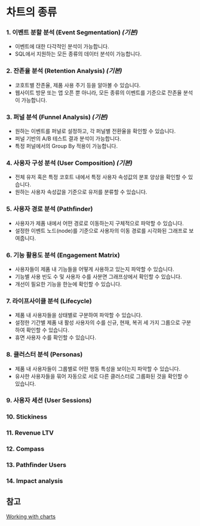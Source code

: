 # 차트의 종류

### 1. 이벤트 분할 분석 (Event Segmentation) _(기본)_

- 이벤트에 대한 다각적인 분석이 가능합니다.
- SQL에서 지원하는 모든 종류의 데이터 분석이 가능합니다.

### 2. 잔존율 분석 (Retention Analysis) _(기본)_

- 코호트별 잔존율, 제품 사용 주기 등을 알아볼 수 있습니다.
- 웹사이트 방문 또는 앱 오픈 뿐 아니라, 모든 종류의 이벤트를 기준으로 잔존율 분석이 가능합니다.

### 3. 퍼널 분석 (Funnel Analysis) _(기본)_

- 원하는 이벤트를 퍼널로 설정하고, 각 퍼널별 전환율을 확인할 수 있습니다.
- 퍼널 기반의 A/B 테스트 결과 분석이 가능합니다.
- 특정 퍼널에서의 Group By 적용이 가능합니다.

### 4. 사용자 구성 분석 (User Composition) _(기본)_

- 전체 유저 혹은 특정 코호트 내에서 특정 사용자 속성값의 분포 양상을 확인할 수 있습니다.
- 원하는 사용자 속성값을 기준으로 유저를 분류할 수 있습니다.

### 5. 사용자 경로 분석 (Pathfinder)

- 사용자가 제품 내에서 어떤 경로로 이동하는지 구체적으로 파악할 수 있습니다.
- 설정한 이벤트 노드(node)를 기준으로 사용자의 이동 경로를 시각화된 그래프로 보여줍니다.

### 6. 기능 활용도 분석 (Engagement Matrix)

- 사용자들이 제품 내 기능들을 어떻게 사용하고 있는지 파악할 수 있습니다.
- 기능별 사용 빈도 수 및 사용자 수를 사분면 그래프상에서 확인할 수 있습니다.
- 개선이 필요한 기능을 한눈에 확인할 수 있습니다.

### 7. 라이프사이클 분석 (Lifecycle)

- 제품 내 사용자들을 상태별로 구분하여 파악할 수 있습니다.
- 설정한 기간별 제품 내 활성 사용자의 수를 신규, 현재, 복귀 세 가지 그룹으로 구분하여 확인할 수 있습니다.
- 휴면 사용자 수를 확인할 수 있습니다.

### 8. 클러스터 분석 (Personas)

- 제품 내 사용자들이 그룹별로 어떤 행동 특성을 보이는지 파악할 수 있습니다.
- 유사한 사용자들을 묶어 자동으로 서로 다른 클러스터로 그룹화된 것을 확인할 수 있습니다.

### 9. 사용자 세션 (User Sessions)

### 10. Stickiness

### 11. Revenue LTV

### 12. Compass

### 13. Pathfinder Users

### 14. Impact analysis

## 참고

[Working with charts](https://help.amplitude.com/hc/en-us/sections/206569568-Working-with-charts)
